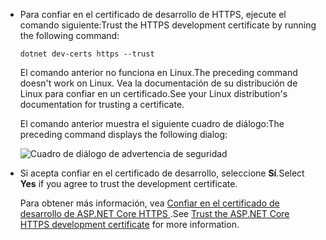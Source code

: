 * <span data-ttu-id="2d187-101">Para confiar en el certificado de desarrollo de HTTPS, ejecute el comando siguiente:</span><span class="sxs-lookup"><span data-stu-id="2d187-101">Trust the HTTPS development certificate by running the following command:</span></span>

  ```dotnetcli
  dotnet dev-certs https --trust
  ```
  
  <span data-ttu-id="2d187-102">El comando anterior no funciona en Linux.</span><span class="sxs-lookup"><span data-stu-id="2d187-102">The preceding command doesn't work on Linux.</span></span> <span data-ttu-id="2d187-103">Vea la documentación de su distribución de Linux para confiar en un certificado.</span><span class="sxs-lookup"><span data-stu-id="2d187-103">See your Linux distribution's documentation for trusting a certificate.</span></span>

  <span data-ttu-id="2d187-104">El comando anterior muestra el siguiente cuadro de diálogo:</span><span class="sxs-lookup"><span data-stu-id="2d187-104">The preceding command displays the following dialog:</span></span>

  ![Cuadro de diálogo de advertencia de seguridad](~/getting-started/_static/cert.png)

* <span data-ttu-id="2d187-106">Si acepta confiar en el certificado de desarrollo, seleccione **Sí**.</span><span class="sxs-lookup"><span data-stu-id="2d187-106">Select **Yes** if you agree to trust the development certificate.</span></span>

  <span data-ttu-id="2d187-107">Para obtener más información, vea [Confiar en el certificado de desarrollo de ASP.NET Core HTTPS ](xref:security/enforcing-ssl#trust-the-aspnet-core-https-development-certificate-on-windows-and-macos).</span><span class="sxs-lookup"><span data-stu-id="2d187-107">See [Trust the ASP.NET Core HTTPS development certificate](xref:security/enforcing-ssl#trust-the-aspnet-core-https-development-certificate-on-windows-and-macos) for more information.</span></span>
  
